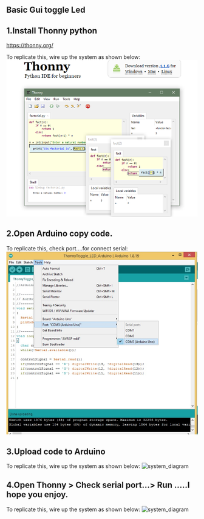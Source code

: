 ## Basic Gui toggle Led

## 1.Install Thonny python 

  https://thonny.org/

To replicate this, wire up the system as shown below:
![system_diagram](https://github.com/okaisank/Thonny-python-Gui-toggle-Led/blob/180becea55b549ac1379baea85ad99dca91ca18c/Capture%202.PNG)

  
## 2.Open Arduino copy code.

To replicate this, check port....for connect serial:
![system_diagram](https://github.com/okaisank/Thonny-python-Gui-toggle-Led/blob/b5d3aa0fe497101cd34a946a8fa686d89f28c295/port.jpg)


## 3.Upload code to Arduino

To replicate this, wire up the system as shown below:
![system_diagram]()

## 4.Open Thonny >  Check serial port...> Run .....I hope you enjoy.

To replicate this, wire up the system as shown below:
![system_diagram]()
